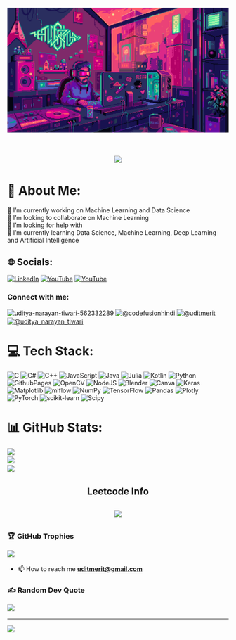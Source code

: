 ![MasterHead](dgdq8br-09cc7ad6-a021-47a5-b0e0-917b12b0f7a7.gif)
<h1 align="center">
    <img src="https://readme-typing-svg.herokuapp.com/?font=Righteous&size=35&center=true&vCenter=true&width=500&height=70&duration=4000&lines=Hi+There!+👋;+I'm+Uditya+Narayan+Tiwari!;" />
</h1>


# 💫 About Me:
🔭 I’m currently working on Machine Learning and Data Science<br>👯 I’m looking to collaborate on Machine Learning <br>🤝 I’m looking for help with<br>🌱 I’m currently learning Data Science, Machine Learning, Deep Learning and Artificial Intelligence 


## 🌐 Socials:
[![LinkedIn](https://img.shields.io/badge/LinkedIn-%230077B5.svg?logo=linkedin&logoColor=white)](https://linkedin.com/in/uditya-narayan-tiwari-562332289) [![YouTube](https://img.shields.io/badge/YouTube-%23FF0000.svg?logo=YouTube&logoColor=white)](https://youtube.com/@codefusionhindi) [![YouTube](https://img.shields.io/badge/YouTube-%23FF0000.svg?logo=YouTube&logoColor=white)](https://youtube.com/@KGPTalkie) 

<h3 align="left">Connect with me:</h3>
<p align="left">
<a href="https://linkedin.com/in/uditya-narayan-tiwari-562332289" target="blank"><img align="center" src="https://raw.githubusercontent.com/rahuldkjain/github-profile-readme-generator/master/src/images/icons/Social/linked-in-alt.svg" alt="uditya-narayan-tiwari-562332289" height="30" width="40" /></a>
<a href="https://www.youtube.com/c/@codefusionhindi" target="blank"><img align="center" src="https://raw.githubusercontent.com/rahuldkjain/github-profile-readme-generator/master/src/images/icons/Social/youtube.svg" alt="@codefusionhindi" height="30" width="40" /></a>
<a href="https://www.hackerrank.com/@uditmerit" target="blank"><img align="center" src="https://raw.githubusercontent.com/rahuldkjain/github-profile-readme-generator/master/src/images/icons/Social/hackerrank.svg" alt="@uditmerit" height="30" width="40" /></a>
<a href="https://www.leetcode.com/@uditya_narayan_tiwari" target="blank"><img align="center" src="https://raw.githubusercontent.com/rahuldkjain/github-profile-readme-generator/master/src/images/icons/Social/leet-code.svg" alt="@uditya_narayan_tiwari" height="30" width="40" /></a>
</p>


# 💻 Tech Stack:
![C](https://img.shields.io/badge/c-%2300599C.svg?style=for-the-badge&logo=c&logoColor=white) ![C#](https://img.shields.io/badge/c%23-%23239120.svg?style=for-the-badge&logo=csharp&logoColor=white) ![C++](https://img.shields.io/badge/c++-%2300599C.svg?style=for-the-badge&logo=c%2B%2B&logoColor=white) ![JavaScript](https://img.shields.io/badge/javascript-%23323330.svg?style=for-the-badge&logo=javascript&logoColor=%23F7DF1E) ![Java](https://img.shields.io/badge/java-%23ED8B00.svg?style=for-the-badge&logo=openjdk&logoColor=white) ![Julia](https://img.shields.io/badge/-Julia-9558B2?style=for-the-badge&logo=julia&logoColor=white) ![Kotlin](https://img.shields.io/badge/kotlin-%237F52FF.svg?style=for-the-badge&logo=kotlin&logoColor=white) ![Python](https://img.shields.io/badge/python-3670A0?style=for-the-badge&logo=python&logoColor=ffdd54) ![GithubPages](https://img.shields.io/badge/github%20pages-121013?style=for-the-badge&logo=github&logoColor=white) ![OpenCV](https://img.shields.io/badge/opencv-%23white.svg?style=for-the-badge&logo=opencv&logoColor=white) ![NodeJS](https://img.shields.io/badge/node.js-6DA55F?style=for-the-badge&logo=node.js&logoColor=white) ![Blender](https://img.shields.io/badge/blender-%23F5792A.svg?style=for-the-badge&logo=blender&logoColor=white) ![Canva](https://img.shields.io/badge/Canva-%2300C4CC.svg?style=for-the-badge&logo=Canva&logoColor=white) ![Keras](https://img.shields.io/badge/Keras-%23D00000.svg?style=for-the-badge&logo=Keras&logoColor=white) ![Matplotlib](https://img.shields.io/badge/Matplotlib-%23ffffff.svg?style=for-the-badge&logo=Matplotlib&logoColor=black) ![mlflow](https://img.shields.io/badge/mlflow-%23d9ead3.svg?style=for-the-badge&logo=numpy&logoColor=blue) ![NumPy](https://img.shields.io/badge/numpy-%23013243.svg?style=for-the-badge&logo=numpy&logoColor=white) ![TensorFlow](https://img.shields.io/badge/TensorFlow-%23FF6F00.svg?style=for-the-badge&logo=TensorFlow&logoColor=white) ![Pandas](https://img.shields.io/badge/pandas-%23150458.svg?style=for-the-badge&logo=pandas&logoColor=white) ![Plotly](https://img.shields.io/badge/Plotly-%233F4F75.svg?style=for-the-badge&logo=plotly&logoColor=white) ![PyTorch](https://img.shields.io/badge/PyTorch-%23EE4C2C.svg?style=for-the-badge&logo=PyTorch&logoColor=white) ![scikit-learn](https://img.shields.io/badge/scikit--learn-%23F7931E.svg?style=for-the-badge&logo=scikit-learn&logoColor=white) ![Scipy](https://img.shields.io/badge/SciPy-%230C55A5.svg?style=for-the-badge&logo=scipy&logoColor=%white)
# 📊 GitHub Stats:
![](https://github-readme-stats.vercel.app/api?username=udityamerit&theme=radical&hide_border=false&include_all_commits=true&count_private=true)<br/>
![](https://github-readme-streak-stats.herokuapp.com/?user=udityamerit&theme=radical&hide_border=false)<br/>
![](https://github-readme-stats.vercel.app/api/top-langs/?username=udityamerit&theme=radical&hide_border=false&include_all_commits=true&count_private=true&layout=donut-vertical)

<h2 align="center">Leetcode Info<h2>
<p align="center">
  
  <img  align=top flex-grow=1 src="https://leetcard.jacoblin.cool/Uditya_Narayan_Tiwari?theme=dark&font=Nunito&ext=heatmap&width=500&height=200&animation=true" />  
</p>

### 🏆 GitHub Trophies 
![](https://github-profile-trophy.vercel.app/?username=udityamerit&theme=radical&no-frame=false&no-bg=false&margin-w=4)



- 📫 How to reach me **uditmerit@gmail.com**

### ✍️ Random Dev Quote
![](https://quotes-github-readme.vercel.app/api?type=horizontal&theme=radical)


---
[![](https://visitcount.itsvg.in/api?id=udityamerit&icon=0&color=0)](https://visitcount.itsvg.in)

<!-- Proudly created with GPRM ( https://gprm.itsvg.in ) -->
